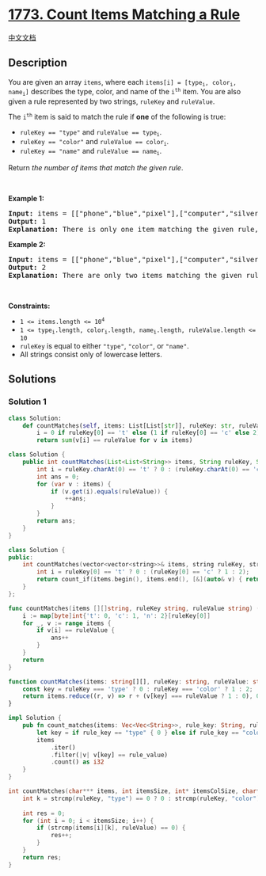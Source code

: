 # [1773. Count Items Matching a Rule](https://leetcode.com/problems/count-items-matching-a-rule)

[中文文档](./solution/1700-1799/1773.Count%20Items%20Matching%20a%20Rule/README.md)

<!-- tags:Array,String -->

## Description

<p>You are given an array <code>items</code>, where each <code>items[i] = [type<sub>i</sub>, color<sub>i</sub>, name<sub>i</sub>]</code> describes the type, color, and name of the <code>i<sup>th</sup></code> item. You are also given a rule represented by two strings, <code>ruleKey</code> and <code>ruleValue</code>.</p>

<p>The <code>i<sup>th</sup></code> item is said to match the rule if <strong>one</strong> of the following is true:</p>

<ul>
	<li><code>ruleKey == &quot;type&quot;</code> and <code>ruleValue == type<sub>i</sub></code>.</li>
	<li><code>ruleKey == &quot;color&quot;</code> and <code>ruleValue == color<sub>i</sub></code>.</li>
	<li><code>ruleKey == &quot;name&quot;</code> and <code>ruleValue == name<sub>i</sub></code>.</li>
</ul>

<p>Return <em>the number of items that match the given rule</em>.</p>

<p>&nbsp;</p>
<p><strong class="example">Example 1:</strong></p>

<pre>
<strong>Input:</strong> items = [[&quot;phone&quot;,&quot;blue&quot;,&quot;pixel&quot;],[&quot;computer&quot;,&quot;silver&quot;,&quot;lenovo&quot;],[&quot;phone&quot;,&quot;gold&quot;,&quot;iphone&quot;]], ruleKey = &quot;color&quot;, ruleValue = &quot;silver&quot;
<strong>Output:</strong> 1
<strong>Explanation:</strong> There is only one item matching the given rule, which is [&quot;computer&quot;,&quot;silver&quot;,&quot;lenovo&quot;].
</pre>

<p><strong class="example">Example 2:</strong></p>

<pre>
<strong>Input:</strong> items = [[&quot;phone&quot;,&quot;blue&quot;,&quot;pixel&quot;],[&quot;computer&quot;,&quot;silver&quot;,&quot;phone&quot;],[&quot;phone&quot;,&quot;gold&quot;,&quot;iphone&quot;]], ruleKey = &quot;type&quot;, ruleValue = &quot;phone&quot;
<strong>Output:</strong> 2
<strong>Explanation:</strong> There are only two items matching the given rule, which are [&quot;phone&quot;,&quot;blue&quot;,&quot;pixel&quot;] and [&quot;phone&quot;,&quot;gold&quot;,&quot;iphone&quot;]. Note that the item [&quot;computer&quot;,&quot;silver&quot;,&quot;phone&quot;] does not match.</pre>

<p>&nbsp;</p>
<p><strong>Constraints:</strong></p>

<ul>
	<li><code>1 &lt;= items.length &lt;= 10<sup>4</sup></code></li>
	<li><code>1 &lt;= type<sub>i</sub>.length, color<sub>i</sub>.length, name<sub>i</sub>.length, ruleValue.length &lt;= 10</code></li>
	<li><code>ruleKey</code> is equal to either <code>&quot;type&quot;</code>, <code>&quot;color&quot;</code>, or <code>&quot;name&quot;</code>.</li>
	<li>All strings consist only of lowercase letters.</li>
</ul>

## Solutions

### Solution 1

<!-- tabs:start -->

```python
class Solution:
    def countMatches(self, items: List[List[str]], ruleKey: str, ruleValue: str) -> int:
        i = 0 if ruleKey[0] == 't' else (1 if ruleKey[0] == 'c' else 2)
        return sum(v[i] == ruleValue for v in items)
```

```java
class Solution {
    public int countMatches(List<List<String>> items, String ruleKey, String ruleValue) {
        int i = ruleKey.charAt(0) == 't' ? 0 : (ruleKey.charAt(0) == 'c' ? 1 : 2);
        int ans = 0;
        for (var v : items) {
            if (v.get(i).equals(ruleValue)) {
                ++ans;
            }
        }
        return ans;
    }
}
```

```cpp
class Solution {
public:
    int countMatches(vector<vector<string>>& items, string ruleKey, string ruleValue) {
        int i = ruleKey[0] == 't' ? 0 : (ruleKey[0] == 'c' ? 1 : 2);
        return count_if(items.begin(), items.end(), [&](auto& v) { return v[i] == ruleValue; });
    }
};
```

```go
func countMatches(items [][]string, ruleKey string, ruleValue string) (ans int) {
	i := map[byte]int{'t': 0, 'c': 1, 'n': 2}[ruleKey[0]]
	for _, v := range items {
		if v[i] == ruleValue {
			ans++
		}
	}
	return
}
```

```ts
function countMatches(items: string[][], ruleKey: string, ruleValue: string): number {
    const key = ruleKey === 'type' ? 0 : ruleKey === 'color' ? 1 : 2;
    return items.reduce((r, v) => r + (v[key] === ruleValue ? 1 : 0), 0);
}
```

```rust
impl Solution {
    pub fn count_matches(items: Vec<Vec<String>>, rule_key: String, rule_value: String) -> i32 {
        let key = if rule_key == "type" { 0 } else if rule_key == "color" { 1 } else { 2 };
        items
            .iter()
            .filter(|v| v[key] == rule_value)
            .count() as i32
    }
}
```

```c
int countMatches(char*** items, int itemsSize, int* itemsColSize, char* ruleKey, char* ruleValue) {
    int k = strcmp(ruleKey, "type") == 0 ? 0 : strcmp(ruleKey, "color") == 0 ? 1
                                                                             : 2;
    int res = 0;
    for (int i = 0; i < itemsSize; i++) {
        if (strcmp(items[i][k], ruleValue) == 0) {
            res++;
        }
    }
    return res;
}
```

<!-- tabs:end -->

<!-- end -->
